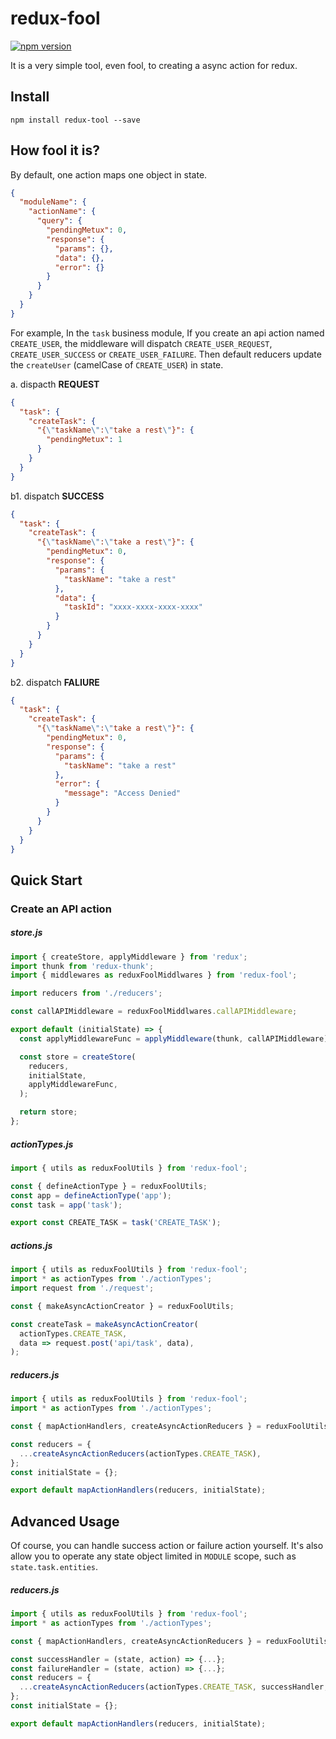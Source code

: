 # redux-fool

[![npm version](https://badge.fury.io/js/redux-fool.svg)](https://badge.fury.io/js/redux-fool)

It is a very simple tool, even fool, to creating a async action for redux. 


## Install
```
npm install redux-tool --save
```

## How fool it is?
By default, one action maps one object in state.

```json
{
  "moduleName": {
    "actionName": {
      "query": {
        "pendingMetux": 0,
        "response": {
          "params": {},
          "data": {},
          "error": {}
        }
      }
    }
  }
}
```

For example, In the ```task``` business module, If you create an api action named ``` CREATE_USER ```, the middleware will dispatch ``` CREATE_USER_REQUEST ```, ``` CREATE_USER_SUCCESS ``` or ``` CREATE_USER_FAILURE ```. Then default reducers update the ```createUser``` (camelCase of ```CREATE_USER```) in state.

a. dispacth **REQUEST**
```json
{
  "task": {
    "createTask": {
      "{\"taskName\":\"take a rest\"}": {
        "pendingMetux": 1
      }
    }
  }
}
```

b1. dispatch **SUCCESS**
```json
{
  "task": {
    "createTask": {
      "{\"taskName\":\"take a rest\"}": {
        "pendingMetux": 0,
        "response": {
          "params": {
            "taskName": "take a rest"
          },
          "data": {
            "taskId": "xxxx-xxxx-xxxx-xxxx"
          }
        }
      }
    }
  }
}
```

b2. dispatch **FALIURE**
```json
{
  "task": {
    "createTask": {
      "{\"taskName\":\"take a rest\"}": {
        "pendingMetux": 0,
        "response": {
          "params": {
            "taskName": "take a rest"
          },
          "error": {
            "message": "Access Denied"
          }
        }
      }
    }
  }
}
```

## Quick Start
### Create an API action
##### store.js
```javascript
import { createStore, applyMiddleware } from 'redux';
import thunk from 'redux-thunk';
import { middlewares as reduxFoolMiddlwares } from 'redux-fool';

import reducers from './reducers';

const callAPIMiddleware = reduxFoolMiddlwares.callAPIMiddleware;

export default (initialState) => {
  const applyMiddlewareFunc = applyMiddleware(thunk, callAPIMiddleware);

  const store = createStore(
    reducers,
    initialState,
    applyMiddlewareFunc,
  );

  return store;
};
```

##### actionTypes.js
```javascript
import { utils as reduxFoolUtils } from 'redux-fool';

const { defineActionType } = reduxFoolUtils;
const app = defineActionType('app');
const task = app('task');

export const CREATE_TASK = task('CREATE_TASK');

```

##### actions.js
```javascript
import { utils as reduxFoolUtils } from 'redux-fool';
import * as actionTypes from './actionTypes';
import request from './request';

const { makeAsyncActionCreator } = reduxFoolUtils;

const createTask = makeAsyncActionCreator(
  actionTypes.CREATE_TASK,
  data => request.post('api/task', data),
);
```

##### reducers.js
```javascript
import { utils as reduxFoolUtils } from 'redux-fool';
import * as actionTypes from './actionTypes';

const { mapActionHandlers, createAsyncActionReducers } = reduxFoolUtils;

const reducers = {
  ...createAsyncActionReducers(actionTypes.CREATE_TASK),
};
const initialState = {};

export default mapActionHandlers(reducers, initialState);
```
## Advanced Usage
Of course, you can handle success action or failure action yourself. It's also allow you to operate any state object limited in ```MODULE``` scope, such as ```state.task.entities```.
##### reducers.js
```javascript
import { utils as reduxFoolUtils } from 'redux-fool';
import * as actionTypes from './actionTypes';

const { mapActionHandlers, createAsyncActionReducers } = reduxFoolUtils;

const successHandler = (state, action) => {...};
const failureHandler = (state, action) => {...};
const reducers = {
  ...createAsyncActionReducers(actionTypes.CREATE_TASK, successHandler, failureHandler),
};
const initialState = {};

export default mapActionHandlers(reducers, initialState);

